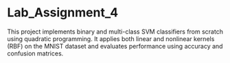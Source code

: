 # Lab_Assignment_4
This project implements binary and multi-class SVM classifiers from scratch using quadratic programming. It applies both linear and nonlinear kernels (RBF) on the MNIST dataset and evaluates performance using accuracy and confusion matrices.
